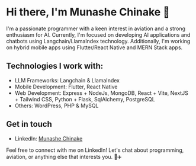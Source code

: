 # Hi there, I'm Munashe Chinake 👋

I'm a passionate programmer with a keen interest in aviation and a strong enthusiasm for AI. Currently, I'm focused on developing AI applications and chatbots using Langchain/LlamaIndex technology. Additionally, I'm working on hybrid mobile apps using Flutter/React Native and MERN Stack apps.

## Technologies I work with:
- LLM Frameworks: Langchain & LlamaIndex
- Mobile Development: Flutter, React Native
- Web Development: Express + NodeJs, MongoDB, React + Vite, NextJS + Tailwind CSS, Python + Flask, SqlAlchemy, PostgreSQL
- Others: WordPress, PHP & MySQL

## Get in touch
- LinkedIn: [Munashe Chinake](https://www.linkedin.com/in/munashe-chinake/)

Feel free to connect with me on LinkedIn! Let's chat about programming, aviation, or anything else that interests you. 🚀✈️


<!---
TheArtifulProgrammer/TheArtifulProgrammer is a ✨ special ✨ repository because its `README.md` (this file) appears on your GitHub profile.
You can click the Preview link to take a look at your changes.
--->
